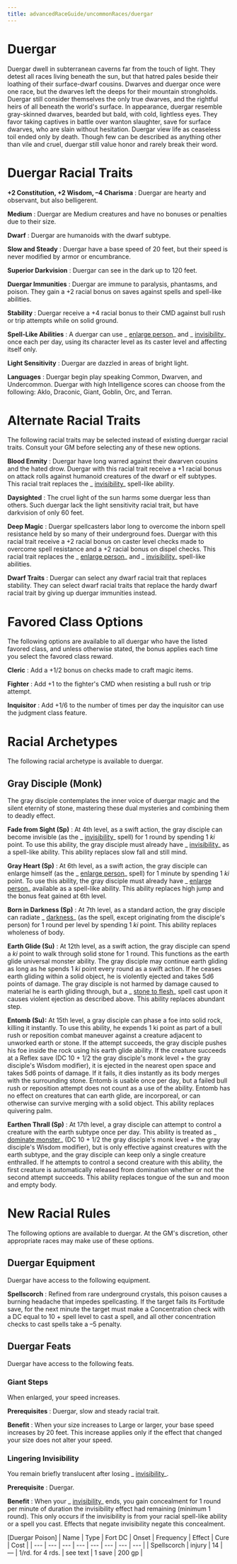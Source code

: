 ```yaml
---
title: advancedRaceGuide/uncommonRaces/duergar
---
```

# Duergar

Duergar dwell in subterranean caverns far from the touch of light. They detest all races living beneath the sun, but that hatred pales beside their loathing of their surface-dwarf cousins. Dwarves and duergar once were one race, but the dwarves left the deeps for their mountain strongholds. Duergar still consider themselves the only true dwarves, and the rightful heirs of all beneath the world's surface. In appearance, duergar resemble gray-skinned dwarves, bearded but bald, with cold, lightless eyes. They favor taking captives in battle over wanton slaughter, save for surface dwarves, who are slain without hesitation. Duergar view life as ceaseless toil ended only by death. Though few can be described as anything other than vile and cruel, duergar still value honor and rarely break their word.

# Duergar Racial Traits

**+2 Constitution, +2 Wisdom, –4 Charisma** : Duergar are hearty and observant, but also belligerent.

**Medium** : Duergar are Medium creatures and have no bonuses or penalties due to their size.

**Dwarf** : Duergar are humanoids with the dwarf subtype.

**Slow and Steady** : Duergar have a base speed of 20 feet, but their speed is never modified by armor or encumbrance.

**Superior Darkvision** : Duergar can see in the dark up to 120 feet.

**Duergar Immunities** : Duergar are immune to paralysis, phantasms, and poison. They gain a +2 racial bonus on saves against spells and spell-like abilities.

**Stability** : Duergar receive a +4 racial bonus to their CMD against bull rush or trip attempts while on solid ground.

**Spell-Like Abilities** : A duergar can use _ [enlarge person](spells/enlargePerson.md#_enlarge-person)_ and _ [invisibility](spells/invisibility.md#_invisibility)_ once each per day, using its character level as its caster level and affecting itself only.

**Light Sensitivity** : Duergar are dazzled in areas of bright light.

**Languages** : Duergar begin play speaking Common, Dwarven, and Undercommon. Duergar with high Intelligence scores can choose from the following: Aklo, Draconic, Giant, Goblin, Orc, and Terran.

# Alternate Racial Traits

The following racial traits may be selected instead of existing duergar racial traits. Consult your GM before selecting any of these new options.

**Blood Enmity** : Duergar have long warred against their dwarven cousins and the hated drow. Duergar with this racial trait receive a +1 racial bonus on attack rolls against humanoid creatures of the dwarf or elf subtypes. This racial trait replaces the _ [invisibility](spells/invisibility.md#_invisibility)_ spell-like ability.

**Daysighted** : The cruel light of the sun harms some duergar less than others. Such duergar lack the light sensitivity racial trait, but have darkvision of only 60 feet.

**Deep Magic** : Duergar spellcasters labor long to overcome the inborn spell resistance held by so many of their underground foes. Duergar with this racial trait receive a +2 racial bonus on caster level checks made to overcome spell resistance and a +2 racial bonus on dispel checks. This racial trait replaces the _ [enlarge person](spells/enlargePerson.md#_enlarge-person)_ and _ [invisibility](spells/invisibility.md#_invisibility)_ spell-like abilities.

**Dwarf Traits** : Duergar can select any dwarf racial trait that replaces stability. They can select dwarf racial traits that replace the hardy dwarf racial trait by giving up duergar immunities instead.

# Favored Class Options

The following options are available to all duergar who have the listed favored class, and unless otherwise stated, the bonus applies each time you select the favored class reward.

**Cleric** : Add a +1/2 bonus on checks made to craft magic items.

**Fighter** : Add +1 to the fighter's CMD when resisting a bull rush or trip attempt.

**Inquisitor** : Add +1/6 to the number of times per day the inquisitor can use the judgment class feature.

# Racial Archetypes

The following racial archetype is available to duergar.

## Gray Disciple (Monk)

The gray disciple contemplates the inner voice of duergar magic and the silent eternity of stone, mastering these dual mysteries and combining them to deadly effect.

**Fade from Sight (Sp)** : At 4th level, as a swift action, the gray disciple can become invisible (as the _ [invisibility](spells/invisibility.md#_invisibility)_ spell) for 1 round by spending 1 _ki_ point. To use this ability, the gray disciple must already have _ [invisibility](spells/invisibility.md#_invisibility)_ as a spell-like ability. This ability replaces slow fall and still mind.

**Gray Heart (Sp)** : At 6th level, as a swift action, the gray disciple can enlarge himself (as the _ [enlarge person](spells/enlargePerson.md#_enlarge-person)_ spell) for 1 minute by spending 1 _ki_ point. To use this ability, the gray disciple must already have _ [enlarge person](spells/enlargePerson.md#_enlarge-person)_ available as a spell-like ability. This ability replaces high jump and the bonus feat gained at 6th level.

**Born in Darkness (Sp)** : At 7th level, as a standard action, the gray disciple can radiate _ [darkness](spells/darkness.md#_darkness)_ (as the spell, except originating from the disciple's person) for 1 round per level by spending 1 _ki_ point. This ability replaces wholeness of body.

**Earth Glide (Su)** : At 12th level, as a swift action, the gray disciple can spend a _ki_ point to walk through solid stone for 1 round. This functions as the earth glide universal monster ability. The gray disciple may continue earth gliding as long as he spends 1 _ki_ point every round as a swift action. If he ceases earth gliding within a solid object, he is violently ejected and takes 5d6 points of damage. The gray disciple is not harmed by damage caused to material he is earth gliding through, but a _ [stone to flesh](spells/stoneToFlesh.md#_stone-to-flesh)_ spell cast upon it causes violent ejection as described above. This ability replaces abundant step.

**Entomb (Su):** At 15th level, a gray disciple can phase a foe into solid rock, killing it instantly. To use this ability, he expends 1 ki point as part of a bull rush or reposition combat maneuver against a creature adjacent to unworked earth or stone. If the attempt succeeds, the gray disciple pushes his foe inside the rock using his earth glide ability. If the creature succeeds at a Reflex save (DC 10 + 1/2 the gray disciple's monk level + the gray disciple's Wisdom modifier), it is ejected in the nearest open space and takes 5d6 points of damage. If it fails, it dies instantly as its body merges with the surrounding stone. Entomb is usable once per day, but a failed bull rush or reposition attempt does not count as a use of the ability. Entomb has no effect on creatures that can earth glide, are incorporeal, or can otherwise can survive merging with a solid object. This ability replaces quivering palm.

**Earthen Thrall (Sp)** : At 17th level, a gray disciple can attempt to control a creature with the earth subtype once per day. This ability is treated as _ [dominate monster](spells/dominateMonster.md#_dominate-monster)_ (DC 10 + 1/2 the gray disciple's monk level + the gray disciple's Wisdom modifier), but is only effective against creatures with the earth subtype, and the gray disciple can keep only a single creature enthralled. If he attempts to control a second creature with this ability, the first creature is automatically released from domination whether or not the second attempt succeeds. This ability replaces tongue of the sun and moon and empty body.

# New Racial Rules

The following options are available to duergar. At the GM's discretion, other appropriate races may make use of these options.

## Duergar Equipment

Duergar have access to the following equipment.

**Spellscorch** : Refined from rare underground crystals, this poison causes a burning headache that impedes spellcasting. If the target fails its Fortitude save, for the next minute the target must make a Concentration check with a DC equal to 10 + spell level to cast a spell, and all other concentration checks to cast spells take a –5 penalty.

## Duergar Feats

Duergar have access to the following feats.

### Giant Steps

When enlarged, your speed increases.

**Prerequisites** : Duergar, slow and steady racial trait.

**Benefit** : When your size increases to Large or larger, your base speed increases by 20 feet. This increase applies only if the effect that changed your size does not alter your speed.

### Lingering Invisibility

You remain briefly translucent after losing _ [invisibility](spells/invisibility.md#_invisibility)_.

**Prerequisite** : Duergar.

**Benefit** : When your _ [invisibility](spells/invisibility.md#_invisibility)_ ends, you gain concealment for 1 round per minute of duration the invisibility effect had remaining (minimum 1 round). This only occurs if the invisibility is from your racial spell-like ability or a spell you cast. Effects that negate invisibility negate this concealment.

[Duergar Poison]
| Name | Type | Fort DC | Onset | Frequency | Effect | Cure | Cost |
| --- | --- | --- | --- | --- | --- | --- | --- |
| Spellscorch | injury | 14 | — | 1/rd. for 4 rds. | see text | 1 save | 200 gp |

